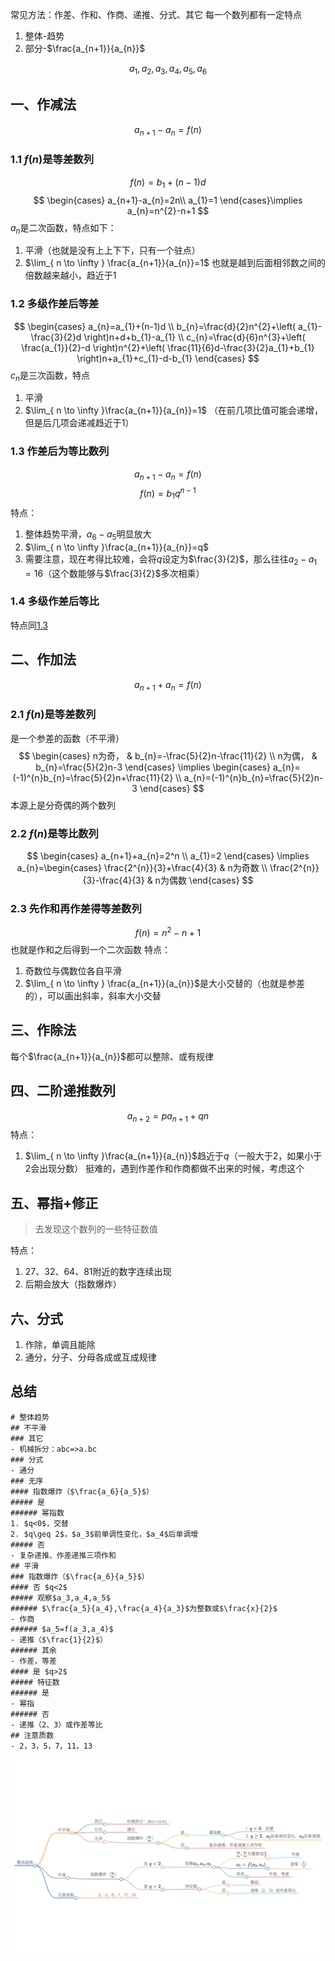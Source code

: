 常见方法：作差、作和、作商、递推、分式、其它
每一个数列都有一定特点
1. 整体-趋势
2. 部分-$\frac{a_{n+1}}{a_{n}}$

$$
a_{1},a_{2},a_{3},a_{4},a_{5},a_{6}
$$

## 一、作减法
$$
a_{n+1}-a_{n}=f(n)
$$
### 1.1 $f(n)$是等差数列
$$
f(n)=b_{1}+(n-1)d
$$
$$
\begin{cases}
a_{n+1}-a_{n}=2n\\
a_{1}=1
\end{cases}\implies
a_{n}=n^{2}-n+1
$$
$a_{n}$是二次函数，特点如下：
1. 平滑（也就是没有上上下下，只有一个驻点）
2. $\lim_{ n \to \infty } \frac{a_{n+1}}{a_{n}}=1$ 也就是越到后面相邻数之间的倍数越来越小，趋近于1

### 1.2 多级作差后等差
$$
\begin{cases}
a_{n}=a_{1}+(n-1)d \\
b_{n}=\frac{d}{2}n^{2}+\left( a_{1}-\frac{3}{2}d \right)n+d+b_{1}-a_{1} \\
c_{n}=\frac{d}{6}n^{3}+\left( \frac{a_{1}}{2}-d \right)n^{2}+\left( \frac{11}{6}d-\frac{3}{2}a_{1}+b_{1} \right)n+a_{1}+c_{1}-d-b_{1}
\end{cases}
$$
$c_{n}$是三次函数，特点
1. 平滑
2. $\lim_{ n \to \infty }\frac{a_{n+1}}{a_{n}}=1$ （在前几项比值可能会递增，但是后几项会递减趋近于1）

### 1.3 作差后为等比数列
$$
a_{n+1}-a_{n}=f(n)
$$
$$
f(n)=b_{1}q^{n-1}
$$
特点：
1. 整体趋势平滑，$a_{6}-a_{5}$明显放大
2. $\lim_{ n \to \infty }\frac{a_{n+1}}{a_{n}}=q$
3. 需要注意，现在考得比较难，会将$q$设定为$\frac{3}{2}$，那么往往$a_{2}-a_{1}=16$（这个数能够与$\frac{3}{2}$多次相乘）

### 1.4 多级作差后等比
特点同[1.3](数字推理.md#1.3%20作差后为等比数列)

## 二、作加法
$$
a_{n+1}+a_{n}=f(n)
$$
### 2.1 $f(n)$是等差数列
是一个参差的函数（不平滑）
$$
\begin{cases}
n为奇， & b_{n}=-\frac{5}{2}n-\frac{11}{2} \\
n为偶， & b_{n}=\frac{5}{2}n-3
\end{cases}
\implies
\begin{cases}
a_{n}=(-1)^{n}b_{n}=\frac{5}{2}n+\frac{11}{2} \\
a_{n}=(-1)^{n}b_{n}=\frac{5}{2}n-3
\end{cases}
$$
本源上是分奇偶的两个数列

### 2.2 $f(n)$是等比数列
$$
\begin{cases}
a_{n+1}+a_{n}=2^n \\
a_{1}=2
\end{cases}
\implies
a_{n}=\begin{cases}
\frac{2^{n}}{3}+\frac{4}{3} & n为奇数 \\
\frac{2^{n}}{3}-\frac{4}{3} & n为偶数
\end{cases}
$$

### 2.3 先作和再作差得等差数列
$$
f(n)=n^{2}-n+1
$$
也就是作和之后得到一个二次函数
特点：
1. 奇数位与偶数位各自平滑
2. $\lim_{ n \to \infty } \frac{a_{n+1}}{a_{n}}$是大小交替的（也就是参差的），可以画出斜率，斜率大小交替

## 三、作除法
每个$\frac{a_{n+1}}{a_{n}}$都可以整除、或有规律

## 四、二阶递推数列
$$a_{n+2}=pa_{n+1}+qn$$
特点：
1. $\lim_{ n \to \infty }\frac{a_{n+1}}{a_{n}}$趋近于$q$（一般大于2，如果小于2会出现分数）
挺难的，遇到作差作和作商都做不出来的时候，考虑这个

## 五、幂指+修正
> 去发现这个数列的一些特征数值

特点：
1. 27、32、64、81附近的数字连续出现
2. 后期会放大（指数爆炸）

## 六、分式
1. 作除，单调且能除
2. 通分，分子、分母各成或互成规律

## 总结

```
# 整体趋势
## 不平滑
### 其它
- 机械拆分：abc=>a.bc
### 分式
- 通分
### 无序
#### 指数爆炸（$\frac{a_6}{a_5}$）
##### 是
###### 幂指数
1. $q<0$，交替
2. $q\geq 2$，$a_3$前单调性变化，$a_4$后单调增
##### 否
- 复杂递推、作差递推三项作和
## 平滑
### 指数爆炸（$\frac{a_6}{a_5}$）
#### 否 $q<2$
##### 观察$a_3,a_4,a_5$
###### $\frac{a_5}{a_4},\frac{a_4}{a_3}$为整数或$\frac{x}{2}$
- 作商
###### $a_5=f(a_3,a_4)$
- 递推（$\frac{1}{2}$）
###### 其余
- 作差，等差
#### 是 $q>2$
##### 特征数
###### 是
- 幂指
###### 否
- 递推（2、3）或作差等比
## 注意质数
- 2，3，5，7，11，13
```


![数字推理流程](img/数字推理map.png)
